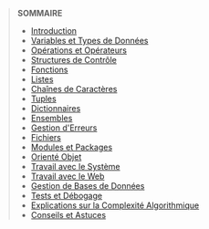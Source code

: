 > **SOMMAIRE**
> + [Introduction](COURS/PYTHON/cours-python.md#Introduction-à-Python)
> + [Variables et Types de Données](COURS/PYTHON/cours-python.md#Variables-et-Types-de-Données-en-Python)
> + [Opérations et Opérateurs](COURS/PYTHON/cours-python.md#Opérations-et-Opérateurs-en-Python)
> + [Structures de Contrôle](COURS/PYTHON/cours-python.md#Structures-de-Contrôle-en-Python)
> + [Fonctions](COURS/PYTHON/cours-python.md#Fonctions-en-Python)
> + [Listes](COURS/PYTHON/cours-python.md#Listes-en-Python)
> + [Chaînes de Caractères](COURS/PYTHON/cours-python.md#Chaînes-de-Caractères-en-Python)
> + [Tuples](COURS/PYTHON/cours-python.md#Tuples-en-Python)
> + [Dictionnaires](COURS/PYTHON/cours-python.md#Dictionnaires-en-Python)
> + [Ensembles](COURS/PYTHON/cours-python.md#Ensembles-en-Python)
> + [Gestion d'Erreurs](COURS/PYTHON/cours-python.md#Gestion-d'Erreurs-en-Python)
> + [Fichiers](COURS/PYTHON/cours-python.md#Manipulation-de-Fichiers-en-Python)
> + [Modules et Packages](COURS/PYTHON/cours-python.md#Modules-et-Packages-en-Python)
> + [Orienté Objet](COURS/PYTHON/cours-python.md#Programmation-Orientée-Objet-en-Python)
> + [Travail avec le Système](COURS/PYTHON/cours-python.md#Travail-avec-le-Système-en-Python)
> + [Travail avec le Web](COURS/PYTHON/cours-python.md#Travail-avec-le-Web-en-Python)
> + [Gestion de Bases de Données](COURS/PYTHON/cours-python.md#Gestion-de-Bases-de-Données-en-Python)
> + [Tests et Débogage](COURS/PYTHON/cours-python.md#Tests-et-Débogage-en-Python)
> + [Explications sur la Complexité Algorithmique](COURS/PYTHON/cours-python.md#Complexité-Algorithmique-en-Python)
> + [Conseils et Astuces](COURS/PYTHON/cours-python.md#Conseils-et-Astuces-en-Programmation-Python)
